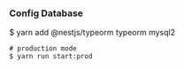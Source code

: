 
### Config Database
$ yarn add @nestjs/typeorm typeorm mysql2
```
# production mode
$ yarn run start:prod
```